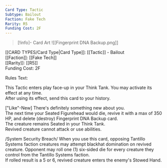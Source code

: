 ```yaml
---
Card Type: Tactic
Subtype: Bailout
Faction: Fake Tech
Rarity: R5
Funding Cost: 2F
---
```

> [!info]- Card Art
> ![[Fingerprint DNA Backup.png]]

[[CARD TYPES/Card Type|Card Type]]: [[Tactic]] - Bailout  
[[Faction]]: [[Fake Tech]]  
[[Rarity]]: [[R5]]  
Funding Cost: 2F  

Rules Text:  

This Tactic enters play face-up in your Think Tank. You may activate its effect at any time.  
After using its effect, send this card to your history.  

["Like"-New] There's definitely something new about you.  
The next time your Seated Figurehead would die, revive it with a max of 350 HP, and delete (destroy) Fingerprint DNA Backup card.   
The creature remains Seated in your Think Tank.  
Revived creature cannot attack or use abilities.  

/System Security Breach/ When you use this card, opposing Tantillo Systems faction creatures may attempt blackhat domination on revived creature. 
Opponent may roll one (1) six-sided die for every creature they control from the Tantillo Systems faction.  
If rolled result is a 5 or 6, revived creature enters the enemy's Stowed Hand.  